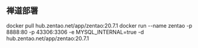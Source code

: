 ## 禅道部署
docker pull hub.zentao.net/app/zentao:20.7.1
docker run --name zentao -p 8888:80 -p 43306:3306 -e MYSQL_INTERNAL=true  -d hub.zentao.net/app/zentao:20.7.1
